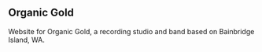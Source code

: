 <h2>Organic Gold</h2>
Website for Organic Gold, a recording studio and band based on Bainbridge Island, WA.